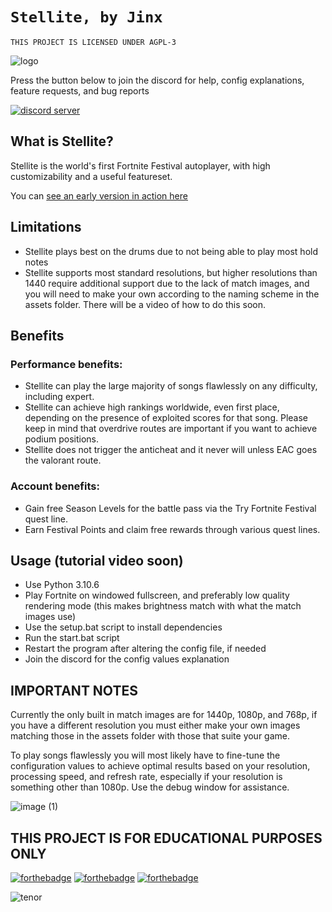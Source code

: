 # `Stellite, by Jinx`
`THIS PROJECT IS LICENSED UNDER AGPL-3`

![logo](https://github.com/JinxTheCatto/Stellite/assets/59938808/0933bfe3-dbf1-43c8-9c00-d4c168a66944)

Press the button below to join the discord for help, config explanations, feature requests, and bug reports

[![discord server](https://dcbadge.vercel.app/api/server/bkWf3AqrEY)](https://discord.gg/bkWf3AqrEY)

## What is Stellite?
Stellite is the world's first Fortnite Festival autoplayer, with high customizability and a useful featureset.

You can [see an early version in action here](https://www.youtube.com/watch?v=2ho50fxCqPs)

## Limitations
- Stellite plays best on the drums due to not being able to play most hold notes 
- Stellite supports most standard resolutions, but higher resolutions than 1440 require additional support due to the lack of match images, and you will need to make your own according to the naming scheme in the assets folder. There will be a video of how to do this soon.

## Benefits
### Performance benefits:
- Stellite can play the large majority of songs flawlessly on any difficulty, including expert.
- Stellite can achieve high rankings worldwide, even first place, depending on the presence of exploited scores for that song. Please keep in mind that overdrive routes are important if you want to achieve podium positions.
- Stellite does not trigger the anticheat and it never will unless EAC goes the valorant route.

### Account benefits:
- Gain free Season Levels for the battle pass via the Try Fortnite Festival quest line.
- Earn Festival Points and claim free rewards through various quest lines.

## Usage (tutorial video soon)
- Use Python 3.10.6
- Play Fortnite on windowed fullscreen, and preferably low quality rendering mode (this makes brightness match with what the match images use)
- Use the setup.bat script to install dependencies
- Run the start.bat script
- Restart the program after altering the config file, if needed
- Join the discord for the config values explanation

## IMPORTANT NOTES
Currently the only built in match images are for 1440p, 1080p, and 768p, if you have a different resolution you must either make your own images matching those in the assets folder with those that suite your game.

To play songs flawlessly you will most likely have to fine-tune the configuration values to achieve optimal results based on your resolution, processing speed, and refresh rate, especially if your resolution is something other than 1080p. Use the debug window for assistance.

![image (1)](https://github.com/JinxTheCatto/Stellite/assets/59938808/48f38ccf-3072-41d3-b832-703070346735)

## THIS PROJECT IS FOR EDUCATIONAL PURPOSES ONLY

[![forthebadge](https://forthebadge.com/images/badges/0-percent-optimized.svg)]([https://forthebadge.com](https://discord.gg/bkWf3AqrEY)) [![forthebadge](https://forthebadge.com/images/badges/ctrl-c-ctrl-v.svg)](https://discord.gg/bkWf3AqrEY) [![forthebadge](https://forthebadge.com/images/badges/works-on-my-machine.svg)]([https://forthebadge.com](https://discord.gg/bkWf3AqrEY))

![tenor](https://github.com/JinxTheCatto/Stellite/assets/59938808/f8d9a998-575e-4e94-baa3-dad5102d9f5e)
